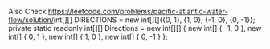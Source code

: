 Also Check
https://leetcode.com/problems/pacific-atlantic-water-flow/solution/
​
int[][] DIRECTIONS = new int[][]{{0, 1}, {1, 0}, {-1, 0}, {0, -1}};
​
private static readonly int[][] Directions =
new int[][]
{
new int[] { -1, 0 },
new int[] { 0, 1 },
new int[] { 1, 0 },
new int[] { 0, -1 }
};